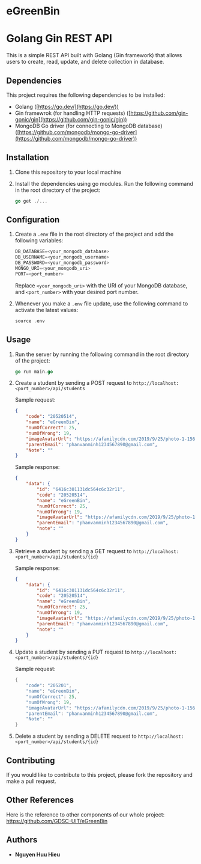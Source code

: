 # eGreenBin

# Golang Gin REST API

This is a simple REST API built with Golang (Gin framework) that allows users to create, read, update, and delete collection in database.

## Dependencies

This project requires the following dependencies to be installed:

- Golang ([https://go.dev/](https://go.dev/))
- Gin framewrok (for handling HTTP requests) ([https://github.com/gin-gonic/gin](https://github.com/gin-gonic/gin))
- MongoDB Go driver (for connecting to MongoDB database) ([https://github.com/mongodb/mongo-go-driver](https://github.com/mongodb/mongo-go-driver))

## Installation

1. Clone this repository to your local machine
2. Install the dependencies using go modules. Run the following command in the root directory of the project:
    
    ```go
    go get ./...
    ```
    

## Configuration

1. Create a `.env` file in the root directory of the project and add the following variables:
    
    ```go
    DB_DATABASE=<your_mongodb_database>
    DB_USERNAME=<your_mongodb_username>
    DB_PASSWORD=<your_mongodb_password>
    MONGO_URI=<your_mongodb_uri>
    PORT=<port_number>
    ```
    
    Replace `<your_mongodb_uri>` with the URI of your MongoDB database, and `<port_number>` with your desired port number.
    
2. Whenever you make a `.env` file update, use the following command to activate the latest values:
    
    ```go
    source .env
    ```
    

## Usage

1. Run the server by running the following command in the root directory of the project:
    
    ```go
    go run main.go
    ```
    
2. Create a student by sending a POST request to `http://localhost:<port_number>/api/students`
    
    Sample request:
    
    ```json
    {
        "code": "20520514",
        "name": "eGreenBin",
        "numOfCorrect": 25,
        "numOfWrong": 19,
        "imageAvatarUrl": "https://afamilycdn.com/2019/9/25/photo-1-15693889404421259167070.jpg?fbclid=IwAR2YuYMfdc_RazmNjtgWKej14GDwFMn4xnjzu-cWmy5lRN2eLhXEgp-SkQc",
        "parentEmail": "phanvanminh1234567890@gmail.com",
        "Note": ""
    }
    
    ```
    
    Sample response:
    
    ```json
    {
        "data": {
            "id": "6416c301131dc564c6c32r11",
            "code": "20520514",
            "name": "eGreenBin",
            "numOfCorrect": 25,
            "numOfWrong": 19,
            "imageAvatarUrl": "https://afamilycdn.com/2019/9/25/photo-1-15693889404421259167070.jpg?fbclid=IwAR2YuYMfdc_RazmNjtgWKej14GDwFMn4xnjzu-cWmy5lRN2eLhXEgp-SkQc",
            "parentEmail": "phanvanminh1234567890@gmail.com",
            "note": ""
        }
    }
    ```
    
3. Retrieve a student by sending a GET request to `http://localhost:<port_number>/api/students/{id}`
    
    Sample response:
    
    ```json
    {
        "data": {
            "id": "6416c301131dc564c6c32r11",
            "code": "20520514",
            "name": "eGreenBin",
            "numOfCorrect": 25,
            "numOfWrong": 19,
            "imageAvatarUrl": "https://afamilycdn.com/2019/9/25/photo-1-15693889404421259167070.jpg?fbclid=IwAR2YuYMfdc_RazmNjtgWKej14GDwFMn4xnjzu-cWmy5lRN2eLhXEgp-SkQc",
            "parentEmail": "phanvanminh1234567890@gmail.com",
            "note": ""
        }
    }
    ```
    
4. Update a student by sending a PUT request to `http://localhost:<port_number>/api/students/{id}`
    
    Sample request:
    
    ```go
    {
        "code": "205201",
        "name": "eGreenBin",
        "numOfCorrect": 25,
        "numOfWrong": 19,
        "imageAvatarUrl": "https://afamilycdn.com/2019/9/25/photo-1-15693889404421259167070.jpg?fbclid=IwAR2YuYMfdc_RazmNjtgWKej14GDwFMn4xnjzu-cWmy5lRN2eLhXEgp-SkQc",
        "parentEmail": "phanvanminh1234567890@gmail.com",
        "Note": ""
    }
    
    ```
    
5. Delete a student by sending a DELETE request to `http://localhost:<port_number>/api/students/{id}`

## Contributing

If you would like to contribute to this project, please fork the repository and make a pull request.

## Other References

Here is the reference to other components of our whole project: https://github.com/GDSC-UIT/eGreenBin 

## Authors

- ******************************Nguyen Huu Hieu******************************
